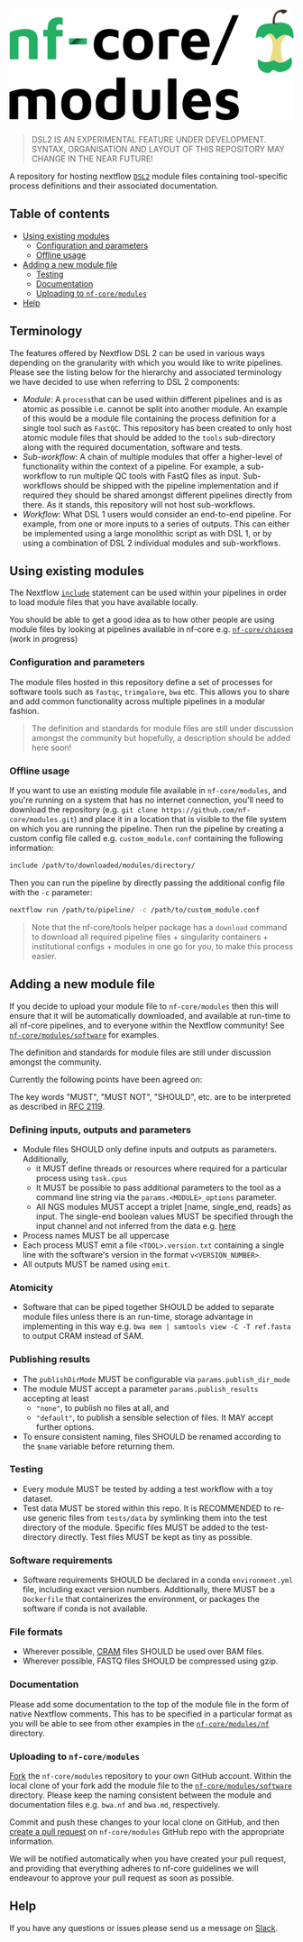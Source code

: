 # ![nf-core/modules](docs/images/nfcore-modules_logo.png)

> DSL2 IS AN EXPERIMENTAL FEATURE UNDER DEVELOPMENT. SYNTAX, ORGANISATION AND LAYOUT OF THIS REPOSITORY MAY CHANGE IN THE NEAR FUTURE!

A repository for hosting nextflow [`DSL2`](https://www.nextflow.io/docs/edge/dsl2.htmlhttps://www.nextflow.io/docs/edge/dsl2.html) module files containing tool-specific process definitions and their associated documentation.

## Table of contents

- [Using existing modules](#using-existing-modules)
    - [Configuration and parameters](#configuration-and-parameters)
    - [Offline usage](#offline-usage)
- [Adding a new module file](#adding-a-new-module-file)
    - [Testing](#testing)
    - [Documentation](#documentation)
    - [Uploading to `nf-core/modules`](#uploading-to-nf-coremodules)
- [Help](#help)

## Terminology

The features offered by Nextflow DSL 2 can be used in various ways depending on the granularity with which you would like to write pipelines. Please see the listing below for the hierarchy and associated terminology we have decided to use when referring to DSL 2 components:

- *Module*: A `process`that can be used within different pipelines and is as atomic as possible i.e. cannot be split into another module. An example of this would be a module file containing the process definition for a single tool such as `FastQC`. This repository has been created to only host atomic module files that should be added to the `tools` sub-directory along with the required documentation, software and tests.
- *Sub-workflow*: A chain of multiple modules that offer a higher-level of functionality within the context of a pipeline. For example, a sub-workflow to run multiple QC tools with FastQ files as input. Sub-workflows should be shipped with the pipeline implementation and if required they should be shared amongst different pipelines directly from there. As it stands, this repository will not host sub-workflows.
- *Workflow*: What DSL 1 users would consider an end-to-end pipeline. For example, from one or more inputs to a series of outputs. This can either be implemented using a large monolithic script as with DSL 1, or by using a combination of DSL 2 individual modules and sub-workflows.

## Using existing modules

The Nextflow [`include`](https://www.nextflow.io/docs/edge/dsl2.html#modules-include) statement can be used within your pipelines in order to load module files that you have available locally.

You should be able to get a good idea as to how other people are using module files by looking at pipelines available in nf-core e.g. [`nf-core/chipseq`](https://github.com/nf-core/chipseq/tree/dev) (work in progress)

### Configuration and parameters

The module files hosted in this repository define a set of processes for software tools such as `fastqc`, `trimgalore`, `bwa` etc. This allows you to share and add common functionality across multiple pipelines in a modular fashion.

> The definition and standards for module files are still under discussion amongst the community but hopefully, a description should be added here soon!

### Offline usage

If you want to use an existing module file available in `nf-core/modules`, and you're running on a system that has no internet connection, you'll need to download the repository (e.g. `git clone https://github.com/nf-core/modules.git`) and place it in a location that is visible to the file system on which you are running the pipeline. Then run the pipeline by creating a custom config file called e.g. `custom_module.conf` containing the following information:

```bash
include /path/to/downloaded/modules/directory/
```

Then you can run the pipeline by directly passing the additional config file with the `-c` parameter:

```bash
nextflow run /path/to/pipeline/ -c /path/to/custom_module.conf
```

> Note that the nf-core/tools helper package has a `download` command to download all required pipeline
> files + singularity containers + institutional configs + modules in one go for you, to make this process easier.

## Adding a new module file

If you decide to upload your module file to `nf-core/modules` then this will ensure that it will be automatically downloaded, and available at run-time to all nf-core pipelines, and to everyone within the Nextflow community! See [`nf-core/modules/software`](https://github.com/nf-core/modules/tree/master/software) for examples.

The definition and standards for module files are still under discussion amongst the community.

Currently the following points have been agreed on:

The key words "MUST", "MUST NOT", "SHOULD", etc. are to be interpreted as described in [RFC 2119](https://tools.ietf.org/html/rfc2119).

### Defining inputs, outputs and parameters
- Module files SHOULD only define inputs and outputs as parameters. Additionally,
    - it MUST define threads or resources where required for a particular process using `task.cpus`
    - It MUST be possible to pass additional parameters to the tool as a command line string via the `params.<MODULE>_options` parameter.
    - All NGS modules MUST accept a triplet [name, single_end, reads] as input. The single-end boolean values MUST be specified through the input channel and not inferred from the data e.g. [here](https://github.com/nf-core/tools/blob/028a9b3f9d1ad044e879a1de13d3c3a25a06b9a7/nf_core/pipeline-template/%7B%7Bcookiecutter.name_noslash%7D%7D/modules/nf-core/fastqc.nf#L13)
- Process names MUST be all uppercase
- Each process MUST emit a file `<TOOL>.version.txt` containing a single line with the software's version in the format `v<VERSION_NUMBER>`.
- All outputs MUST be named using `emit`.

### Atomicity
- Software that can be piped together SHOULD be added to separate module files unless there is an run-time, storage advantage in implementing in this way e.g. `bwa mem | samtools view -C -T ref.fasta` to output CRAM instead of SAM.

### Publishing results
- The `publishDirMode` MUST be configurable via `params.publish_dir_mode`
- The module MUST accept a parameter `params.publish_results` accepting at least
    - `"none"`, to publish no files at all, and
    - `"default"`, to publish a sensible selection of files.
  It MAY accept further options.
- To ensure consistent naming, files SHOULD be renamed according to the `$name` variable before returning them.

### Testing
- Every module MUST be tested by adding a test workflow with a toy dataset.
- Test data MUST be stored within this repo. It is RECOMMENDED to re-use generic files from `tests/data` by symlinking them into the test directory of the module. Specific files MUST be added to the test-directory directly. Test files MUST be kept as tiny as possible.

### Software requirements
- Software requirements SHOULD be declared in a conda `environment.yml` file, including exact version numbers. Additionally, there MUST be a `Dockerfile` that containerizes the environment, or packages the software if conda is not available.

### File formats
- Wherever possible, [CRAM](https://en.wikipedia.org/wiki/CRAM_(file_format)) files SHOULD be used over BAM files.
- Wherever possible, FASTQ files SHOULD be compressed using gzip.

### Documentation

Please add some documentation to the top of the module file in the form of native Nextflow comments. This has to be specified in a particular format as you will be able to see from other examples in the [`nf-core/modules/nf`](https://github.com/nf-core/modules/tree/master/nf) directory.

### Uploading to `nf-core/modules`

[Fork](https://help.github.com/articles/fork-a-repo/) the `nf-core/modules` repository to your own GitHub account. Within the local clone of your fork add the module file to the [`nf-core/modules/software`](https://github.com/nf-core/modules/tree/master/software) directory. Please keep the naming consistent between the module and documentation files e.g. `bwa.nf` and `bwa.md`, respectively.

Commit and push these changes to your local clone on GitHub, and then [create a pull request](https://help.github.com/articles/creating-a-pull-request-from-a-fork/) on `nf-core/modules` GitHub repo with the appropriate information.

We will be notified automatically when you have created your pull request, and providing that everything adheres to nf-core guidelines we will endeavour to approve your pull request as soon as possible.

## Help

If you have any questions or issues please send us a message on [Slack](https://nf-co.re/join/slack).
